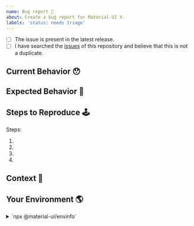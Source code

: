 ```yaml
---
name: Bug report 🐛
about: Create a bug report for Material-UI X.
labels: 'status: needs triage'
---
```


<!-- Provide a general summary of the issue in the Title above -->

<!--
  Thank you very much for contributing to Material-UI X by creating an issue! ❤️
  To avoid duplicate issues we ask you to check off the following list.
-->

<!-- Checked checkbox should look like this: [x] -->

- [ ] The issue is present in the latest release.
- [ ] I have searched the [issues](https://github.com/mui-org/material-ui-x/issues) of this repository and believe that this is not a duplicate.

## Current Behavior 😯

<!-- Describe what happens instead of the expected behavior. -->

## Expected Behavior 🤔

<!-- Describe what should happen. -->

## Steps to Reproduce 🕹

<!--
  Provide a link to a live example (you can use codesandbox.io) and an unambiguous set of steps to reproduce this bug.
  Include code to reproduce, if relevant (which it most likely is).

  You should use the official codesandbox template as a starting point: https://material-ui.com/r/issue-template

  If you have an issue concerning TypeScript please start from this TypeScript playground: https://material-ui.com/r/ts-issue-template

  Issues without some form of live example have a longer response time.
-->

Steps:

1.
2.
3.
4.

## Context 🔦

<!--
  What are you trying to accomplish? How has this issue affected you?
  Providing context helps us come up with a solution that is most useful in the real world.
-->

## Your Environment 🌎

<!--
  Run `npx @material-ui/envinfo` and post the results.
  If you encounter issues with TypeScript please include the used tsconfig.
-->
<details>
  <summary>`npx @material-ui/envinfo`</summary>
  
```
  Don't forget to mention which browser you used.
  Output from `npx @material-ui/envinfo` goes here.
```
</details>
